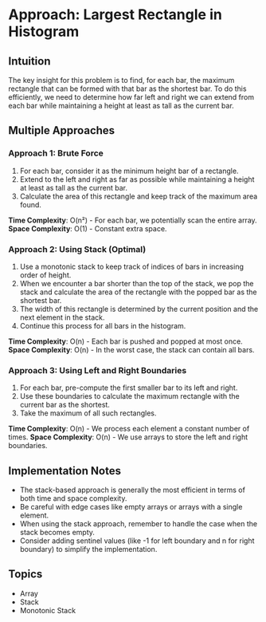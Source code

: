 # Approach: Largest Rectangle in Histogram

## Intuition
The key insight for this problem is to find, for each bar, the maximum rectangle that can be formed with that bar as the shortest bar.
To do this efficiently, we need to determine how far left and right we can extend from each bar while maintaining a height at least as tall as the current bar.

## Multiple Approaches

### Approach 1: Brute Force
1. For each bar, consider it as the minimum height bar of a rectangle.
2. Extend to the left and right as far as possible while maintaining a height at least as tall as the current bar.
3. Calculate the area of this rectangle and keep track of the maximum area found.

**Time Complexity**: O(n²) - For each bar, we potentially scan the entire array.
**Space Complexity**: O(1) - Constant extra space.

### Approach 2: Using Stack (Optimal)
1. Use a monotonic stack to keep track of indices of bars in increasing order of height.
2. When we encounter a bar shorter than the top of the stack, we pop the stack and calculate the area of the rectangle with the popped bar as the shortest bar.
3. The width of this rectangle is determined by the current position and the next element in the stack.
4. Continue this process for all bars in the histogram.

**Time Complexity**: O(n) - Each bar is pushed and popped at most once.
**Space Complexity**: O(n) - In the worst case, the stack can contain all bars.

### Approach 3: Using Left and Right Boundaries
1. For each bar, pre-compute the first smaller bar to its left and right.
2. Use these boundaries to calculate the maximum rectangle with the current bar as the shortest.
3. Take the maximum of all such rectangles.

**Time Complexity**: O(n) - We process each element a constant number of times.
**Space Complexity**: O(n) - We use arrays to store the left and right boundaries.

## Implementation Notes
- The stack-based approach is generally the most efficient in terms of both time and space complexity.
- Be careful with edge cases like empty arrays or arrays with a single element.
- When using the stack approach, remember to handle the case when the stack becomes empty.
- Consider adding sentinel values (like -1 for left boundary and n for right boundary) to simplify the implementation.

## Topics
- Array
- Stack
- Monotonic Stack
